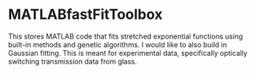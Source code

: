 # MATLABfastFitToolbox
This stores MATLAB code that fits stretched exponential functions using built-in methods and genetic algorithms. I would like to also build in Gaussian fitting. This is meant for experimental data, specifically optically switching transmission data from glass. 
